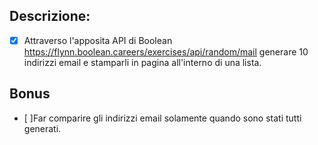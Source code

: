 ## Descrizione:

- [x] Attraverso l'apposita API di Boolean
https://flynn.boolean.careers/exercises/api/random/mail
generare 10 indirizzi email e stamparli in pagina all'interno di una lista.

## Bonus
- [ ]Far comparire gli indirizzi email solamente quando sono stati tutti generati.